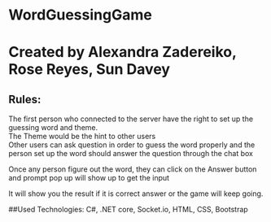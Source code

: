 # WordGuessingGame

# Created by Alexandra Zadereiko, Rose Reyes, Sun Davey

## Rules: 
The first person who connected to the server have the right to set up the guessing word and theme.  
The Theme would be the hint to other users  
Other users can ask question in order to guess the word properly and the person set up the word should answer the question through the chat box  

Once any person figure out the word, they can click on the Answer button and prompt pop up will show up to get the input  

It will show you the result if it is correct answer or the game will keep going. 

##Used Technologies: C#, .NET core, Socket.io, HTML, CSS, Bootstrap
